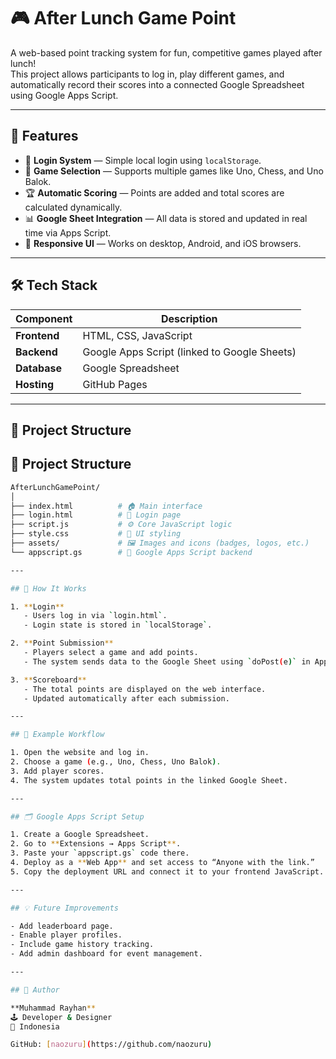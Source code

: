 # 🎮 After Lunch Game Point  

A web-based point tracking system for fun, competitive games played after lunch!  
This project allows participants to log in, play different games, and automatically record their scores into a connected Google Spreadsheet using Google Apps Script.

---

## 🚀 Features  

- 🔐 **Login System** — Simple local login using `localStorage`.  
- 🧩 **Game Selection** — Supports multiple games like Uno, Chess, and Uno Balok.  
- 🏆 **Automatic Scoring** — Points are added and total scores are calculated dynamically.  
- 📊 **Google Sheet Integration** — All data is stored and updated in real time via Apps Script.  
- 💬 **Responsive UI** — Works on desktop, Android, and iOS browsers.  

---

## 🛠️ Tech Stack  

| Component | Description |
|------------|-------------|
| **Frontend** | HTML, CSS, JavaScript |
| **Backend** | Google Apps Script (linked to Google Sheets) |
| **Database** | Google Spreadsheet |
| **Hosting** | GitHub Pages |

---

## 📂 Project Structure  

## 📂 Project Structure  

```bash
AfterLunchGamePoint/
│
├── index.html          # 🏠 Main interface
├── login.html          # 🔐 Login page
├── script.js           # ⚙️ Core JavaScript logic
├── style.css           # 🎨 UI styling
├── assets/             # 🖼️ Images and icons (badges, logos, etc.)
└── appscript.gs        # 🧠 Google Apps Script backend

---

## 🔧 How It Works  

1. **Login**  
   - Users log in via `login.html`.  
   - Login state is stored in `localStorage`.  

2. **Point Submission**  
   - Players select a game and add points.  
   - The system sends data to the Google Sheet using `doPost(e)` in Apps Script.  

3. **Scoreboard**  
   - The total points are displayed on the web interface.  
   - Updated automatically after each submission.  

---

## 🧠 Example Workflow  

1. Open the website and log in.  
2. Choose a game (e.g., Uno, Chess, Uno Balok).  
3. Add player scores.  
4. The system updates total points in the linked Google Sheet.  

---

## 🗂️ Google Apps Script Setup  

1. Create a Google Spreadsheet.  
2. Go to **Extensions → Apps Script**.  
3. Paste your `appscript.gs` code there.  
4. Deploy as a **Web App** and set access to “Anyone with the link.”  
5. Copy the deployment URL and connect it to your frontend JavaScript.  

---

## 💡 Future Improvements  

- Add leaderboard page.  
- Enable player profiles.  
- Include game history tracking.  
- Add admin dashboard for event management.  

---

## 👤 Author  

**Muhammad Rayhan**  
🕹️ Developer & Designer  
📍 Indonesia  

GitHub: [naozuru](https://github.com/naozuru)
